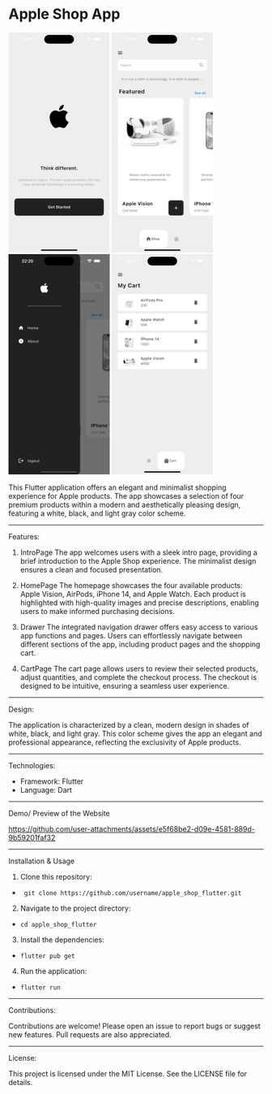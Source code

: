 # Apple Shop App

<img src="Apple_Shop_App_IntroPage.png" width="200px">    <img src="Apple_Shop_App_HomePage.png" width="200px">    <img src="Apple_Shop_App_Drawer.png" width="200px">    <img src="Apple_Shop_App_CartPage.png" width="200px">

This Flutter application offers an elegant and minimalist shopping experience for Apple products. The app showcases a selection of four premium products within a modern and aesthetically pleasing design, featuring a white, black, and light gray color scheme.

---------------------------------------------------------------------------------------------------------------------------

Features:

1. IntroPage
The app welcomes users with a sleek intro page, providing a brief introduction to the Apple Shop experience. The minimalist design ensures a clean and focused presentation.

2. HomePage
The homepage showcases the four available products: Apple Vision, AirPods, iPhone 14, and Apple Watch. Each product is highlighted with high-quality images and precise descriptions, enabling users to make informed purchasing decisions.

3. Drawer
The integrated navigation drawer offers easy access to various app functions and pages. Users can effortlessly navigate between different sections of the app, including product pages and the shopping cart.

4. CartPage
The cart page allows users to review their selected products, adjust quantities, and complete the checkout process. The checkout is designed to be intuitive, ensuring a seamless user experience.

---------------------------------------------------------------------------------------------------------------------------

Design:

The application is characterized by a clean, modern design in shades of white, black, and light gray. This color scheme gives the app an elegant and professional appearance, reflecting the exclusivity of Apple products.

---------------------------------------------------------------------------------------------------------------------------

Technologies:

  - Framework: Flutter
  - Language: Dart

---------------------------------------------------------------------------------------------------------------------------

Demo/ Preview of the Website

https://github.com/user-attachments/assets/e5f68be2-d09e-4581-889d-9b59201faf32

---------------------------------------------------------------------------------------------------------------------------

Installation & Usage

1. Clone this repository:

-      git clone https://github.com/username/apple_shop_flutter.git

2. Navigate to the project directory:

-     cd apple_shop_flutter

3. Install the dependencies:

-     flutter pub get

4. Run the application:

-     flutter run

---------------------------------------------------------------------------------------------------------------------------

Contributions:

Contributions are welcome! Please open an issue to report bugs or suggest new features. Pull requests are also appreciated.

---------------------------------------------------------------------------------------------------------------------------

License:

This project is licensed under the MIT License. See the LICENSE file for details.

  
